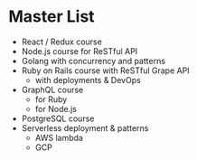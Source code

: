 # Master List

- React / Redux course
- Node.js course for ReSTful API
- Golang with concurrency and patterns
- Ruby on Rails course with ReSTful Grape API
  - with deployments & DevOps
- GraphQL course
  - for Ruby
  - for Node.js
- PostgreSQL course
- Serverless deployment & patterns
  - AWS lambda
  - GCP
